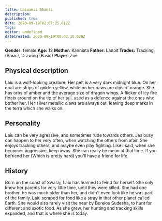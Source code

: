 ```yaml
---
title: Laiuanii Shanti
description: 
published: true
date: 2020-09-19T02:07:25.812Z
tags: 
editor: undefined
dateCreated: 2020-09-19T00:02:18.020Z
---
```


**Gender:** female
**Age:** 12
**Mother:** Kanniata
**Father:** Lanoit
**Trades:** Tracking (Basic), Drawing (Basic)
**Player:** Zoe

## Physical description

Laiu is a wolf-looking creature. Her pelt is a very dark midnight blue. On her coat are strips of golden yellow, while on her paws are dips of orange. She has orbs of amber and the average size of dragon wings. A flicker of icy fire floats around on the tip of her tail, used as a defence against the ones who bother her.  Her silver metallic claws are always out, leaving deep marks in the terra which she walks on.

## Personality

Laiu can be very agressive, and sometimes rude towards others. Jealousy can happen to her very often, when watching the others from afair. She enjoys tracking others, and maybe even play fighting. Like I said, when she becomes aggressive, keep away. She can really be mean at that time. If you befriend her (Which is pretty hard) you'll have a friend for life.

## History

Born on the coast of Swaraj, Laiu has learned to feind for herself. She only knew her parents for very little time, until they were killed. She had one brother. he was much older than her, and didn't even look like he was part of the family. Laiu scraped for food like a stray in that other planet called Earth. She would also rarely visit the near by Boreios Sudesha, to hunt for different and exotic food. As she grew, her hunting and tracking skills expanded, and that is where she is today.